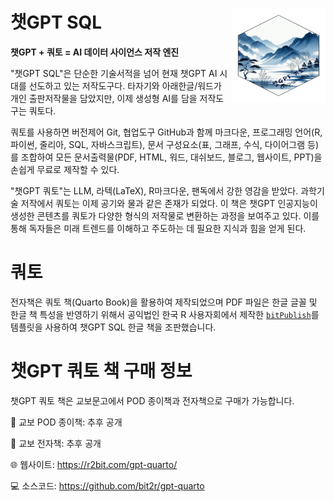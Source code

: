 # 챗GPT SQL <img src="images/logo.png" align="right" height="150" width="150"/>

**챗GPT + 쿼토 = AI 데이터 사이언스 저작 엔진**

"챗GPT SQL"은 단순한 기술서적을 넘어 
현재 챗GPT AI 시대를 선도하고 있는 저작도구다.
타자기와 아래한글/워드가 개인 출판저작물을 담았지만,
이제 생성형 AI를 담을 저작도구는 쿼토다.

쿼토를 사용하면 버전제어 Git, 협업도구 GitHub과 함께 
마크다운, 프로그래밍 언어(R, 파이썬, 줄리아, SQL, 자바스크립트), 
문서 구성요소(표, 그래프, 수식, 다이어그램 등)를 조합하여 
모든 문서출력물(PDF, HTML, 워드, 대쉬보드, 블로그, 웹사이트, PPT)을 
손쉽게 무료로 제작할 수 있다.

"챗GPT 쿼토"는 LLM, 라텍(LaTeX), R마크다운, 팬독에서 강한 영감을 받았다.
과학기술 저작에서 쿼토는 이제 공기와 물과 같은 존재가 되었다.
이 책은 챗GPT 인공지능이 생성한 콘텐츠를 쿼토가 다양한 형식의 저작물로 
변환하는 과정을 보여주고 있다. 
이를 통해 독자들은 미래 트렌드를 이해하고 주도하는 데 필요한 지식과 힘을 얻게 된다.

# 쿼토

전자책은 쿼토 책(Quarto Book)을 활용하여 제작되었으며
PDF 파일은 한글 글꼴 및 한글 책 특성을 반영하기 위해서 
공익법인 한국 R 사용자회에서 제작한 [`bitPublish`](https://github.com/bit2r/bitPublish)를 
템플릿을 사용하여 챗GPT SQL 한글 책을 조판했습니다.

# 챗GPT 쿼토 책 구매 정보

챗GPT 쿼토 책은 교보문고에서 POD 종이책과 전자책으로 구매가 가능합니다.

📘 교보 POD 종이책: 추후 공개

📗 교보 전자책: 추후 공개

🌐 웹사이트: https://r2bit.com/gpt-quarto/

💻 소스코드: https://github.com/bit2r/gpt-quarto
